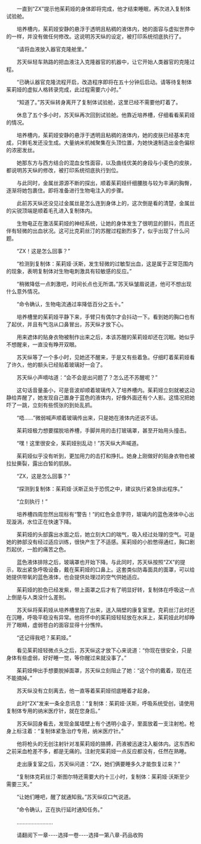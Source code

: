 <div class="read-content j_readContent" id="">
                <p>　　一直到“ZX”提示他茱莉娅的身体即将完成，他才结束睡眠，再次进入复制体试验舱。<p>　　培养槽内，茱莉娅安静的悬浮于透明且粘稠的液体内，她的面容与虚拟世界中的一样，并没有做任何修改。这说明苏天纵的设定，被打印系统彻底执行了。<p>　　“请将血液放入器官克隆舱里。”<p>　　苏天纵轻车熟路的把血液注入克隆器官的机器中，让它开始人类器官的克隆过程。<p>　　“已确认器官克隆流程开启，改造程序即将在五十分钟后启动。请等待复制体茱莉娅的虚拟人格转录完成，此过程需要六小时。”<p>　　“知道了。”苏天纵转身离开了复制体试验舱，这里已经不需要他盯着了。<p>　　休息了五个多小时，苏天纵再次回到试验舱。他靠近培养槽，仔细看看茱莉娅的情况。<p>　　培养槽内，茱莉娅安静的悬浮于透明且粘稠的液体内，她的皮肤已经基本完成，只剩毛发还没生成。大量纳米机械聚集在头顶位置，为她快速制造出金色偏棕的浓密发丝。<p>　　她那东方与西方结合的混血女性面容，以及曲线优美的身段与小麦色的皮肤，都说明苏天纵的修改，被打印系统彻底执行到位。<p>　　与此同时，金属丝源源不断的探出，顺着茱莉娅纤细腰肢与较为丰满的胸臀，逐渐将她包裹住。即将准备进行生物电注入的步骤。<p>　　此前苏天纵还没见过金属丝是怎么连到身体上的，这次倒是看的清楚，金属丝的尖锐顶端是顺着毛孔进入复制体内。<p>　　生物电正在激活茱莉娅的神经系统，让她的身体发生了很明显的颤抖，而且还伴有轻微的出血状况。这可比克莉丝汀的苏醒过程剧烈多了，似乎出现了什么问题。<p>　　“ZX！这是怎么回事？”<p>　　“检测到复制体：茱莉娅·沃斯，发生轻微的过敏型出血，这是属于正常范围内的现象，表明复制体对生物电刺激具有较敏感的反应。”<p>　　“稍微降低一点刺激吧，时间长点也无所谓。”苏天纵皱眉说道，他可不想出现什么意外情况。<p>　　“命令确认，生物电流通过率降低百分之五十。”<p>　　培养槽里的茱莉娅平静下来，手臂只有偶尔才会抖动一下。看到她的胸口也有了起伏，并且有气泡从口鼻冒出，苏天纵才放下心。<p>　　用来遮体的贴身衣物被制作出来之后，本该苏醒的茱莉娅却还在沉眠。她似乎不想醒来，一直没有睁开双眼。<p>　　苏天纵等了一个多小时，见她还不醒来，于是又有些着急。仔细盯着茱莉娅看了许久，他的额头已经贴着玻璃好一会了。<p>　　苏天纵小声嘀咕道：“会不会是出问题了？怎么还不苏醒呢？”<p>　　这句话音量虽小，可是音波却顺着玻璃传入了培养槽内。茱莉娅立刻就被这动静给弄醒了，她发现自己置身于蓝色的液体内，好像外面还有个人影。这情况把她吓了一跳，立刻有些慌张的到处乱抓。<p>　　“唔……”微弱喊声顺着玻璃传出来，只是她在液体内还说不话。<p>　　茱莉娅极力想要摆脱培养槽，手脚并用的击打玻璃罩，甚至开始用头撞击。<p>　　“嘿！这里很安全，茱莉娅别乱动！”苏天纵大声喊道。<p>　　茱莉娅似乎没有听到，更加用力的击打和挣扎。她身上刚做好的贴身衣物也被拉扯撕裂，露出白皙的肌肤。<p>　　“ZX，这是怎么回事？”<p>　　“探测到复制体：茱莉娅·沃斯正处于恐慌之中，建议执行紧急排出程序。”<p>　　“立刻执行！”<p>　　培养槽四周忽然出现标有“警告！”的红色全息字符，玻璃内的蓝色液体中心出现漩涡，水位正在快速下降。<p>　　茱莉娅的头部露出水面之后，她立刻大口的喘气，吸入经过处理的空气。可是她的肺部没有经过适应训练，很快产生了不适感。茱莉娅的小脸憋得通红，胸口剧烈起伏，一脸的痛苦之色。<p>　　蓝色液体排除之后，玻璃罩也开始下降。与此同时，苏天纵按照“ZX”的提示，取出紧急呼吸设备，戴在茱莉娅的口鼻上。这套类似防毒面具的面罩，可以给她提供带氧的蓝色液体，也会提供处理过的空气供她适应。<p>　　茱莉娅的脸色已经发紫，带上面罩之后才有了明显好转，复制体在呼吸这一点上倒是与人类没什么差别。<p>　　苏天纵将茱莉娅从培养槽里抱了出来，送入隔壁的康复室里。克莉丝汀此时还在沉睡，呼吸平稳没有异常。他将怀中的茱莉娅轻轻放在水床上，茱莉娅此时却睁开了眼睛，虚弱苍白的面容显得十分憔悴。<p>　　“还记得我吧？茱莉娅。”<p>　　看见茱莉娅轻微点头之后，苏天纵这才放下心来说道：“你现在很安全，只是身体有些虚弱，好好睡一觉，等你醒过来就没事了。”<p>　　茱莉娅伸出手想要脱掉面罩，苏天纵立刻阻止了她：“这个你的戴着，现在还不能摘掉。”<p>　　苏天纵没有立刻离去，他一直等着茱莉娅彻底睡着才起身。<p>　　此时“ZX”发来一条全息讯息：“复制体：茱莉娅·沃斯，呼吸系统受创，请使用复制体专用的纳米医疗针，就在您身后。”<p>　　苏天纵回身看去，发现金属墙壁上有个透明小盒子，里面放着一支注射枪。枪身上标注着：“复制体紧急治疗专用，纳米医疗针。”<p>　　他将枪头的无创注射针对准茱莉娅的胳膊，药液被迅速注入躯体内。这东西和之前采血枪差不多，都是无痛的。注射完茱莉娅一点反应都没有，任然在熟睡。<p>　　走出康复室之后，苏天纵问道：“ZX，她们俩要睡多久才能恢复过来？”<p>　　“复制体克莉丝汀·斯图尔特还需要大约十三小时，复制体：茱莉娅·沃斯至少需要三天。”<p>　　“让她们睡吧，醒了就通知我。”苏天纵叹口气说道。<p>　　“命令确认，正在执行延时通知任务。”<p>　　……………………<p>　　请翻阅下一章----选择一卷----选择一第八章-药品收购<p> 
            </div>